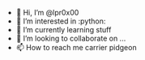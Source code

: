 - 👋 Hi, I’m @lpr0x00
- 👀 I’m interested in :python:
- 🌱 I’m currently learning stuff
- 💞️ I’m looking to collaborate on ...
- 📫 How to reach me carrier pidgeon

<!---
lpr0x00/lpr0x00 is a ✨ special ✨ repository because its `README.md` (this file) appears on your GitHub profile.
You can click the Preview link to take a look at your changes.
--->
